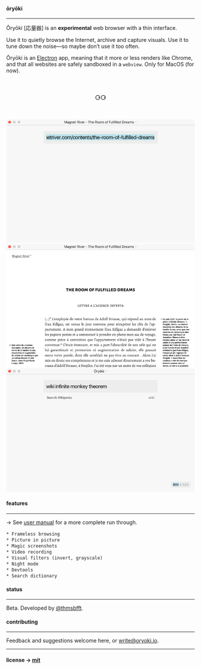 #### ōryōki

---

Ōryōki [応量器] is an **experimental** web browser with a thin interface.

Use it to quietly browse the Internet, archive and capture visuals. Use it to tune down the noise—so maybe don’t use it too often.

Ōryōki is an [Electron](https://electron.atom.io/) app, meaning that it more or less renders like Chrome, and that all websites are safely sandboxed in a `webview`. Only for MacOS (for now).

<br />

<h3 align='center'>⚆⚆</h3>

<br />

<p align='center'>
	<img src='./oryoki-1.png'/>
	<img src='./oryoki-2.png'/>
	<img src='./oryoki-3.png'/>
</p>

#### features

---

→ See [user manual](https://github.com/thmsbfft/oryoki/blob/master/USER-MANUAL.md) for a more complete run through.

```
* Frameless browsing
* Picture in picture
* Magic screenshots
* Video recording
* Visual filters (invert, grayscale)
* Night mode
* Devtools
* Search dictionary
```

#### status

---

Beta. Developed by [@thmsbfft](https://twitter.com/thmsbfft).

#### contributing

---

Feedback and suggestions welcome here, or write@oryoki.io.

---

#### license → [mit](LICENSE.md)